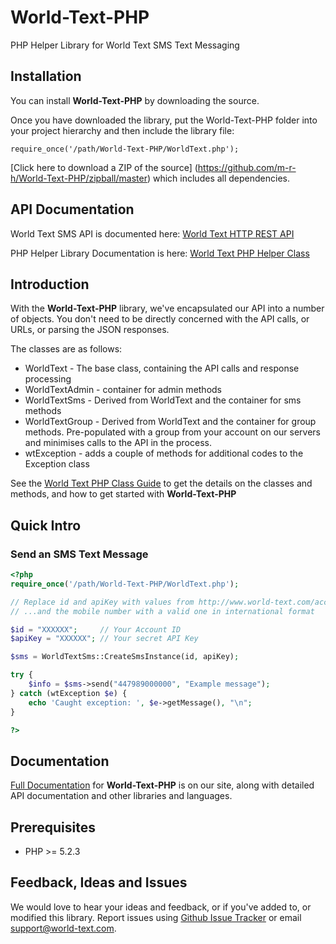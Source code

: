 # World-Text-PHP

PHP Helper Library for World Text SMS Text Messaging

## Installation

You can install **World-Text-PHP** by downloading the source.

Once you have downloaded the library, put the World-Text-PHP folder into
your project hierarchy and then include the library file:

    require_once('/path/World-Text-PHP/WorldText.php');

[Click here to download a ZIP of the source] (https://github.com/m-r-h/World-Text-PHP/zipball/master) which includes all
dependencies.



## API Documentation

World Text SMS API is documented here: [World Text HTTP REST API](http://www.world-text.com/docs/interfaces/HTTP/)

PHP Helper Library Documentation is here:  [World Text PHP Helper Class](http://www.world-text.com/docs/libs/php/)


## Introduction

With the **World-Text-PHP** library, we've encapsulated our API into a number of objects.
You don't need to be directly concerned with the API calls, or URLs, or parsing the JSON responses.

The classes are as follows:

* WorldText - The base class, containing the API calls and response processing
* WorldTextAdmin - container for admin methods
* WorldTextSms - Derived from WorldText and the container for sms methods
* WorldTextGroup - Derived from WorldText and the container for group methods.  Pre-populated with
a group from your account on our servers and minimises calls to the API in the process.
* wtException - adds a couple of methods for additional codes to the Exception class

See the [World Text PHP Class Guide](http://www.world-text.com/docs/libs/php/)
to get the details on the classes and methods, and how to get started with
**World-Text-PHP**


## Quick Intro

### Send an SMS Text Message

```php
<?php
require_once('/path/World-Text-PHP/WorldText.php');

// Replace id and apiKey with values from http://www.world-text.com/account/
// ...and the mobile number with a valid one in international format

$id = "XXXXXX";     // Your Account ID
$apiKey = "XXXXXX"; // Your secret API Key

$sms = WorldTextSms::CreateSmsInstance(id, apiKey);

try {
    $info = $sms->send("447989000000", "Example message");
} catch (wtException $e) {
    echo 'Caught exception: ', $e->getMessage(), "\n";
}

?>
```

## Documentation

[Full Documentation](http://www.world-text.com/docs/libs/php/ "World Text PHP Library Documentation") for **World-Text-PHP** is on our site, along with detailed API documentation and other libraries and languages.

## Prerequisites

* PHP >= 5.2.3

## Feedback, Ideas and Issues

We would love to hear your ideas and feedback, or if you've added to, or modified this library. Report issues using [Github
Issue Tracker](https://github.com/m-r-h/world-text-php/issues) or email
[support@world-text.com](mailto:support@world-text.com).
